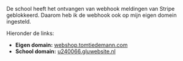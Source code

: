 De school heeft het ontvangen van webhook meldingen van Stripe geblokkeerd. Daarom heb ik de webhook ook op mijn eigen domein ingesteld.

Hieronder de links:

- **Eigen domain:** [webshop.tomtiedemann.com](https://webshop.tomtiedemann.com/)
- **School domain:** [u240066.gluwebsite.nl](https://u240066.gluwebsite.nl/)
